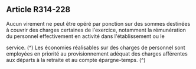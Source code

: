 ## Article R314-228

Aucun virement ne peut être opéré par ponction sur des sommes destinées à couvrir des charges certaines
de l'exercice, notamment la rémunération du personnel effectivement en activité dans l'établissement ou le

service. (^)
Les économies réalisables sur des charges de personnel sont employées en priorité au provisionnement
adéquat des charges afférentes aux départs à la retraite et au compte épargne-temps. (^)

